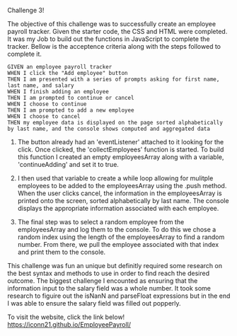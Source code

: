 Challenge 3!

The objective of this challenge was to successfully create an employee payroll tracker. Given the starter code, the CSS and HTML were completed. It was my Job to build out the functions in JavaScript to complete the tracker. Bellow is the acceptence criteria along with the steps followed to complete it. 


``````
GIVEN an employee payroll tracker
WHEN I click the "Add employee" button
THEN I am presented with a series of prompts asking for first name, last name, and salary
WHEN I finish adding an employee
THEN I am prompted to continue or cancel
WHEN I choose to continue
THEN I am prompted to add a new employee
WHEN I choose to cancel
THEN my employee data is displayed on the page sorted alphabetically by last name, and the console shows computed and aggregated data
``````


1. The button already had an 'eventListener' attached to it looking for the click. Once clicked, the 'collectEmployees' function is started. To build this function I created an empty employeesArray along with a variable, 'continueAdding' and set it to true. 

2. I then used that variable to create a while loop allowing for mulitple employees to be added to the employeesArray using the .push method. When the user clicks cancel, the information in the employeesArray is printed onto the screen, sorted alphabetically by last name. The console displays the appropriate information associated with each employee. 

3. The final step was to select a random employee from the employeesArray and log them to the console. To do this we chose a random index using the length of the employeesArray to find a random number. From there, we pull the employee associated with that index and print them to the console. 

This challenge was fun an unique but definitly required some research on the best syntax and methods to use in order to find reach the desired outcome. The biggest challenge I encounted as ensuring that the information input to the salary field was a whole number. It took some research to figuire out the isNanN and parseFloat expressions but in the end I was able to ensure the salary field was filled out popperly.

To visit the website, click the link below!
https://iconn21.github.io/EmployeePayroll/
